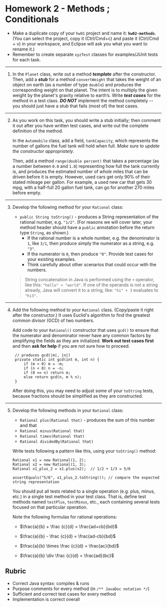 # Homework 2 - Methods ; Conditionals

- Make a duplicate copy of your `hw01` project and name it: **`hw02-methods`**. <br>(You can select the project, copy it (Ctrl/Cmd+c) and paste it (Ctrl/Cmd + v) in your workspace, and Eclipse will ask you what you want to rename it.)
- Remember to create separate `xyzTest` classes for examples/JUnit tests for each task.

---
1. In the `Planet` class, write out a method ***template*** after the constructor. Then, add a ***stub*** for a method `convertWeight` that takes the weight of an object on earth (as a number of type `double`) and produces the corresponding weight on that planet. The intent is to multiply the given weight by the planet's gravity relative to earth’s. Write ***test cases*** for the method in a test class. ***DO NOT*** implement the method completely -- you should just have a stub that fails (most of) the test cases.


---
2. As you work on this task, you should write a stub initially; then comment it out after you have written test cases, and write out the complete definition of the method. 

   In the `Automobile` class, add a field, `tankCapacity`, which represents the number of gallons the fuel tank will hold when full. *Make sure to update the constructor appropriately.*
   
   Then, add a method `range(double percent)` that takes a percentage (as a number between `0.0` and `1.0`) representing how full the tank currently is, and produces the estimated number of *whole* miles that can be driven before it is empty. However, used cars get only 90% of their stated mileage per gallon. For example, a used new car that gets 30 mpg, with a half-full 20 gallon fuel tank, can go for another 270 miles before empty.


---
3. Develop the following method for your `Rational` class:
   * `public String toString()` - produces a String representation of the rational number, e.g. `"1/2"`. (For reasons we will cover later, your method header should have a `public` annotation before the return type `String`, as shown.)
     * If the rational number is a whole number, e.g. the denominator is `1`, like `3/1`, then produce simply the numerator as a string, e.g. `"3"`. 
     * If the numerator is `0`, then produce `"0"`. Provide test cases for your existing examples.
     * Think carefully about other scenarios that could occur with the numbers.

    > String concatenation in Java is performed using the `+` operator, like this:  `"hello" + "world"`.  If one of the operands is not a string already, Java will convert it to a string, like: `"hi" + 3` evaluates to `"hi3"`.


---
4. Add the following method to your `Rational` class. (Copy/paste it right after the constructor.) It uses Euclid's algorithm to find the greatest common divisor (GCD) of two numbers. 

   Add code to your `Rational()` constructor that uses `gcd()` to ensure that the numerator and denominator never have any common factors by simplifying the fields as they are initialized. __Work out test cases first__ and then __ask for help__ if you are not sure how to proceed.

        // produces gcd(|m|, |n|)
        private static int gcd(int m, int n) {
            if (m < 0) m = -m;
            if (n < 0) n = -n;
            if (0 == n) return m;
            else return gcd(n, m % n);
        }
    
    After doing this, you may need to adjust some of your `toString` tests, because fractions should be simplified as they are constructed.


---
5. Develop the following methods in your `Rational` class:
   * `Rational plus(Rational that)` - produces the sum of this number and that
   * `Rational minus(Rational that)`
   * `Rational times(Rational that)`
   * `Rational dividedBy(Rational that)`

    Write tests following a pattern like this, using your `toString()` method:

       Rational x1 = new Rational(1, 2);
       Rational x2 = new Rational(1, 3);
       Rational x1_plus_2 = x1.plus(x2);  // 1/2 + 1/3 = 5/6

       assertEquals("5/6", x1_plus_2.toString()); // compare the expected string representation

    You should put all tests related to a single operation (e.g. plus, minus, etc.) in a single test method in your test class. That is, define test methods named  `testPlus`, `testMinus`, etc., each containing several tests focused on that particular operation.

    Note the following formulas for rational operations: 
    - $\frac{a}{b} + \frac {c}{d} = \frac{ad+cb}{bd}$ 

    - $\frac{a}{b} - \frac {c}{d} = \frac{ad-cb}{bd}$

    - $\frac{a}{b} \times \frac {c}{d} = \frac{ac}{bd}$

    - $\frac{a}{b} \div \frac {c}{d} = \frac{ad}{bc}$ 

<!---
(boolean equals(Object that) - is this number equal to that ? (You will need to ask for help from me on this.))
-->


## Rubric

- Correct Java syntax: compiles & runs
- Purpose comments for every method (in `/** JavaDoc notation */`)
- Sufficient and correct test cases for every method
- Implementation is correct overall

